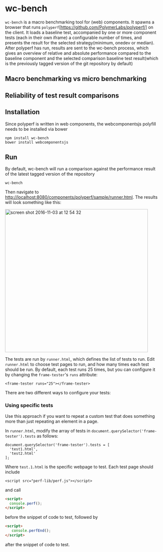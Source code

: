 # wc-bench

`wc-bench` is a macro benchmarking tool for (web) components. It spawns a browser that runs `polyperf`[https://github.com/PolymerLabs/polyperf/] on the client. It loads a baseline test, accompanied by one or more component tests (each in their own iframe) a configurable number of times, and presents the result for the selected strategy(minimum, onedev or median). After polyperf has run, results are sent to the wc-bench process, which gives an overview of relative and absolute performance compared to the baseline component and the selected comparison baseline test result(which is the previously tagged version of the git repository by default)


## Macro benchmarking vs micro benchmarking



## Reliability of test result comparisons




## Installation
Since polyperf is written in web components,  the webcomponentsjs polyfill needs to be installed via bower

```
npm install wc-bench
bower install webcomponentsjs
```

## Run
By default, wc-bench will run a comparison against the performance result of the latest tagged version of the repository
```
wc-bench
```



Then navigate to  [http://localhost:8080/components/polyperf/sample/runner.html](http://localhost:8080/components/polyperf/sample/runner.html). The results will look something like this:

<img width="469" alt="screen shot 2016-11-03 at 12 54 32" src="https://cloud.githubusercontent.com/assets/1369170/19982787/b20dee9e-a1c4-11e6-8d2b-d7f607eaeff9.png">

The tests are run by `runner.html`, which defines the list of tests to run. Edit `runner.html` to choose test pages to run, and how many times each test should be run. By default, each test runs 25 times, but you can configure it by changing the `frame-tester`'s `runs` attribute:

```
<frame-tester runs="25"></frame-tester>
```

There are two different ways to configure your tests:


### Using specific tests
Use this approach if you want to repeat a custom test that does something
more than just repeating an element in a page.

In `runner.html`, modify the array of tests in `document.querySelector('frame-tester').tests` as follows:

```
document.querySelector('frame-tester').tests = [
  'test1.html',
  'test2.html'
];
```

Where `test.1.html` is the specific webpage to test. Each test page should include

```
<script src="perf-lib/perf.js"></script>
```

and call

```html
<script>
  console.perf();
</script>
```

before the snippet of code to test, followed by

```html
<script>
   console.perfEnd();
</script>
```

after the snippet of code to test.
